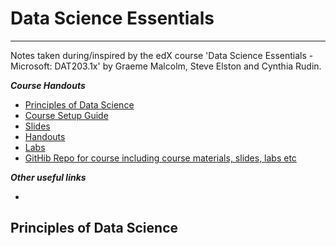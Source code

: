 # Data Science Essentials
***
Notes taken during/inspired by the edX course 'Data Science Essentials - Microsoft: DAT203.1x' by Graeme Malcolm, Steve Elston and Cynthia Rudin.

**_Course Handouts_**

* [Principles of Data Science](../files/DSEssentials/PrinciplesofDataScience.PDF)
* [Course Setup Guide](../files/DSEssentials/DAT203.1x-Setup-Guide.PDF)
* [Slides](../files/DSEssentials/Slides)
* [Handouts](../files/DSEssentials/Handouts) 
* [Labs](../files/DSEssentials/Labs)
* [GitHib Repo for course including course materials, slides, labs etc](https://microsoftlearning.github.io/Data-Science-Essentials/)

**_Other useful links_**
* []()

## Principles of Data Science

